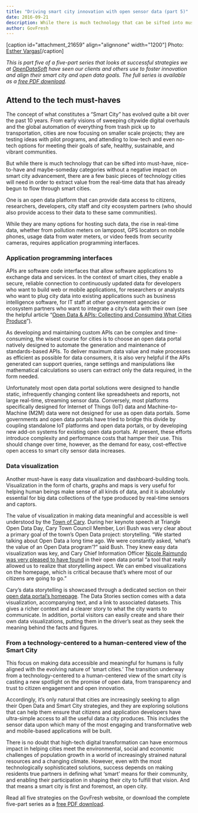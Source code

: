 ```yaml
---
title: "Driving smart city innovation with open sensor data (part 5)"
date: 2016-09-21
description: While there is much technology that can be sifted into must-have, nice-to-have and maybe-someday categories without a negative impact on smart city advancement, there are a few basic pieces of technology cities will need in order to extract value from the real-time data that has already begun to flow through smart cities.
author: GovFresh
---
```


[caption id="attachment_21659" align="alignnone" width="1200"] Photo: <a href="https://www.flickr.com/photos/esthervargasc/">Esther Vargas</a>[/caption]

<em>This is part five of a five-part series that looks at successful strategies we at <a href="http://www.opendatasoft.com/">OpenDataSoft</a> have seen our clients and others use to foster innovation and align their smart city and open data goals. The full series is available as a <a href="http://bit.ly/2aiptUq">free PDF download</a>.</em>

<h2>Attend to the tech must-haves</h2>

The concept of what constitutes a “Smart City” has evolved quite a bit over the past 10 years. From early visions of sweeping citywide digital overhauls and the global automation of everything from trash pick up to transportation, cities are now focusing on smaller scale projects; they are testing ideas with pilot programs, and attending to low-tech and even no-tech options for meeting their goals of safe, healthy, sustainable, and vibrant communities. 

But while there is much technology that can be sifted into must-have, nice-to-have and maybe-someday categories without a negative impact on smart city advancement, there are a few basic pieces of technology cities will need in order to extract value from the real-time data that has already begun to flow through smart cities.

One is an open data platform that can provide data access to citizens, researchers, developers, city staff and city ecosystem partners (who should also provide access to their data to these same communities).

While they are many options for hosting such data, the rise in real-time data, whether from pollution meters on lamppost, GPS locators on mobile phones, usage data from water meters, or video feeds from security cameras, requires application programming interfaces.

<h3>Application programming interfaces</h3>

APIs are software code interfaces that allow software applications to exchange data and services. In the context of smart cities, they enable a secure, reliable connection to continuously updated data for developers who want to build web or mobile applications, for researchers or analysts who want to plug city data into existing applications such as business intelligence software, for IT staff at other government agencies or ecosystem partners who want to integrate a city’s data with their own (see the helpful article “<a href="http://www.govtech.com/dc/articles/Open-Data-APIs-Collecting-and-Consuming-What-Cities-Produce.html">Open Data &amp; APIs: Collecting and Consuming What Cities Produce</a>”).

As developing and maintaining custom APIs can be complex and time-consuming, the wisest course for cities is to choose an open data portal natively designed to automate the generation and maintenance of standards-based APIs. To deliver maximum data value and make processes as efficient as possible for data consumers, it is also very helpful if the APIs generated can support queries, range settings and manipulations like mathematical calculations so users can extract only the data required, in the form needed.

Unfortunately most open data portal solutions were designed to handle static, infrequently changing content like spreadsheets and reports, not large real-time, streaming sensor data. Conversely, most platforms specifically designed for Internet of Things (IoT) data and Machine-to-Machine (M2M) data were not designed for use as open data portals. Some governments and open data portals have tried to bridge this divide by coupling standalone IoT platforms and open data portals, or by developing new add-on systems for existing open data portals. At present, these efforts introduce complexity and performance costs that hamper their use. This should change over time, however, as the demand for easy, cost-effective open access to smart city sensor data increases.

<h3>Data visualization</h3>

Another must-have is easy data visualization and dashboard-building tools. Visualization in the form of charts, graphs and maps is very useful for helping human beings make sense of all kinds of data, and it is absolutely essential for big data collections of the type produced by real-time sensors and captors.

The value of visualization in making data meaningful and accessible is well understood by the <a href="http://www.townofcary.org/">Town of Cary</a>. During her keynote speech at Triangle Open Data Day, Cary Town Council Member, Lori Bush was very clear about a primary goal of the town’s Open Data project: storytelling. “We started talking about Open Data a long time ago. We were constantly asked, ‘what’s the value of an Open Data program’?” said Bush. They knew easy data visualization was key, and Cary Chief Information Officer <a href="https://www.opendatasoft.com/2016/04/06/data-storytelling-in-cary/">Nicole Raimundo was very pleased to have found</a> in their open data portal “a tool that really allowed us to realize that storytelling aspect. We can embed visualizations on the homepage, which is critical because that’s where most of our citizens are going to go.”

Cary’s data storytelling is showcased through a dedicated section on their <a href="https://data.townofcary.org/page/home/">open data portal’s homepage</a>. The Data Stories section comes with a data visualization, accompanying text, and a link to associated datasets. This gives a richer context and a clearer story to what the city wants to communicate. In addition, portal visitors can easily create and share their own data visualizations, putting them in the driver’s seat as they seek the meaning behind the facts and figures.

<h3>From a technology-centered to a human-centered view of the Smart City</h3>

This focus on making data accessible and meaningful for humans is fully aligned with the evolving nature of ‘smart cities.’ The transition underway from a technology-centered to a human-centered view of the smart city is casting a new spotlight on the promise of open data, from transparency and trust to citizen engagement and open innovation.

Accordingly, it’s only natural that cities are increasingly seeking to align their Open Data and Smart City strategies, and they are exploring solutions that can help them ensure that citizens and application developers have ultra-simple access to all the useful data a city produces. This includes the sensor data upon which many of the most engaging and transformative web and mobile-based applications will be built.

There is no doubt that high-tech digital transformation can have enormous impact in helping cities meet the environmental, social and economic challenges of population growth in a world of increasingly strained natural resources and a changing climate. However, even with the most technologically sophisticated solutions, success depends on making residents true partners in defining what ‘smart’ means for their community, and enabling their participation in shaping their city to fulfill that vision. And that means a smart city is first and foremost, an open city.

Read all five strategies on the GovFresh website, or download the complete five-part series as a <a href="http://bit.ly/2aiptUq">free PDF download</a>.

